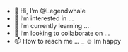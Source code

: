 - 👋 Hi, I’m @Legendwhale
- 👀 I’m interested in ...
- 🌱 I’m currently learning ...
- 💞️ I’m looking to collaborate on ...
- 📫 How to reach me ...
_ ☺️ Im happy
<!---
Legendwhale/Legendwhale is a ✨ special ✨ repository because its `README.md` (this file) appears on your GitHub profile.
You can click the Preview link to take a look at your changes
